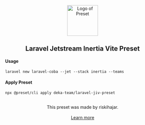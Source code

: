 <p align="center">
  <br />
  <a href="https://preset.dev">
    <img width="100" src="https://raw.githubusercontent.com/preset/preset/main/.github/assets/logo.svg" alt="Logo of Preset">
  </a>
  <br />
</p>

<h2 align="center">Laravel Jetstream Inertia Vite Preset</h2>

<h4>Usage</h4>

```
laravel new laravel-coba --jet --stack inertia --teams
```

<h4>Apply Preset</h4>

```
npx @preset/cli apply deka-team/laravel-jiv-preset
```

<br />

<div align="center">
  This preset was made by riskihajar.
  <br />
  <br />
  <a href="https://preset.dev">Learn more</a>
</div>
